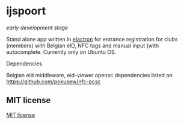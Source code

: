 # ijspoort

*early development stage*

Stand alone app written in [elactron](https://electronjs.org) for entrance registration for clubs (members) with Belgian eID, NFC tags and manual input (with autocomplete. Currently only on Ubuntu OS.

Dependencies

Belgian eid middleware, eid-viewer
opensc
dependencies listed on https://github.com/pokusew/nfc-pcsc

## MIT license

[MIT license](./LICENSE)